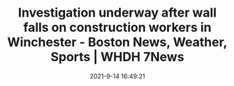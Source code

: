 ---
"title": "Investigation underway after wall falls on construction workers in Winchester - Boston News, Weather, Sports | WHDH 7News"
"date": "2021-9-14 16:49:21"
"feed_name": "GOOGLENEWSCONSTRUCTION"
"feed_website": "https://news.google.com/search?q=construction%2Bincident&hl=en-US&gl=US&ceid=US:en"
"feed_rss": "https://news.google.com/rss/search?q=construction%2Bincident&hl=en-US&gl=US&ceid=US:en"
"link": "https://whdh.com/news/investigation-underway-after-wall-falls-on-construction-workers-in-winchester/"
"file": "_posts/2021-1-1-37423c13763f84b180eba5ce5e1fc9c2e80bc5e8.md"
"accident": "1"
"drilling": "0"
---